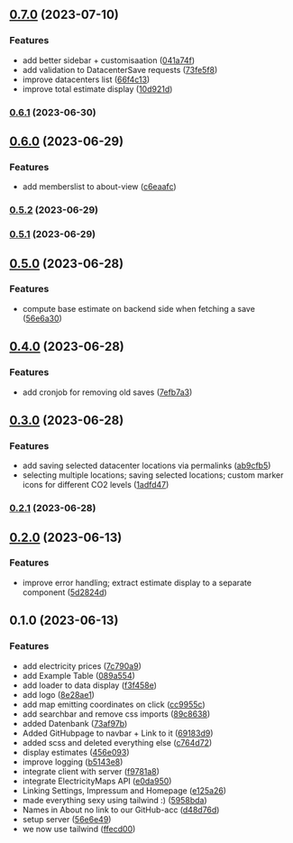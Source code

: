 

## [0.7.0](https://github.com/TeoDevGerman/CleanCloud/compare/0.6.1...0.7.0) (2023-07-10)


### Features

* add better sidebar + customisaation ([041a74f](https://github.com/TeoDevGerman/CleanCloud/commit/041a74f6a203c81244e99161009dbc48df78d824))
* add validation to DatacenterSave requests ([73fe5f8](https://github.com/TeoDevGerman/CleanCloud/commit/73fe5f8f5046448f8d707a763c457a380c78a61a))
* improve datacenters list ([66f4c13](https://github.com/TeoDevGerman/CleanCloud/commit/66f4c130eabaec315d8233fbf40335105848c321))
* improve total estimate display ([10d921d](https://github.com/TeoDevGerman/CleanCloud/commit/10d921d944926d5053722c5b086d4795621bac84))

### [0.6.1](https://github.com/TeoDevGerman/CleanCloud/compare/0.6.0...0.6.1) (2023-06-30)

## [0.6.0](https://github.com/TeoDevGerman/CleanCloud/compare/0.5.2...0.6.0) (2023-06-29)


### Features

* add memberslist to about-view ([c6eaafc](https://github.com/TeoDevGerman/CleanCloud/commit/c6eaafcbfc624a05d4c55cf368f446cbed1f329c))

### [0.5.2](https://github.com/TeoDevGerman/CleanCloud/compare/0.5.1...0.5.2) (2023-06-29)

### [0.5.1](https://github.com/TeoDevGerman/CleanCloud/compare/0.5.0...0.5.1) (2023-06-29)

## [0.5.0](https://github.com/TeoDevGerman/CleanCloud/compare/0.4.0...0.5.0) (2023-06-28)


### Features

* compute base estimate on backend side when fetching a save ([56e6a30](https://github.com/TeoDevGerman/CleanCloud/commit/56e6a3028bda8c022be3d36e734715a332064fbf))

## [0.4.0](https://github.com/TeoDevGerman/CleanCloud/compare/0.3.0...0.4.0) (2023-06-28)


### Features

* add cronjob for removing old saves ([7efb7a3](https://github.com/TeoDevGerman/CleanCloud/commit/7efb7a3ba5717d45faaacd2a17a2b2cb58179663))

## [0.3.0](https://github.com/TeoDevGerman/CleanCloud/compare/0.2.1...0.3.0) (2023-06-28)


### Features

* add saving selected datacenter locations via permalinks ([ab9cfb5](https://github.com/TeoDevGerman/CleanCloud/commit/ab9cfb5e43a8762571ed1e8bb7818fbfea25810c))
* selecting multiple locations; saving selected locations; custom marker icons for different CO2 levels ([1adfd47](https://github.com/TeoDevGerman/CleanCloud/commit/1adfd475dd8a2d01b641e5a6b1a411d6f0be507f))

### [0.2.1](https://github.com/TeoDevGerman/CleanCloud/compare/0.2.0...0.2.1) (2023-06-28)

## [0.2.0](https://github.com/TeoDevGerman/CleanCloud/compare/0.1.0...0.2.0) (2023-06-13)


### Features

* improve error handling; extract estimate display to a separate component ([5d2824d](https://github.com/TeoDevGerman/CleanCloud/commit/5d2824dc1b0bb6af9d44f19da7c23c05e688ba3d))

## 0.1.0 (2023-06-13)


### Features

* add electricity prices ([7c790a9](https://github.com/TeoDevGerman/CleanCloud/commit/7c790a96d929db883dfd2d6ff52dd75d9f19dcdd))
* add Example Table ([089a554](https://github.com/TeoDevGerman/CleanCloud/commit/089a55408a9a15584187b515892154b63eb94bf8))
* add loader to data display ([f3f458e](https://github.com/TeoDevGerman/CleanCloud/commit/f3f458ef9c50989ed3d8069366ee267b25802ff1))
* add logo ([8e28ae1](https://github.com/TeoDevGerman/CleanCloud/commit/8e28ae1e37c65608c243e22415ec26ee65db29f3))
* add map emitting coordinates on click ([cc9955c](https://github.com/TeoDevGerman/CleanCloud/commit/cc9955c181616b8ddb504f044ae476b0ded9f2d9))
* add searchbar and remove css imports ([89c8638](https://github.com/TeoDevGerman/CleanCloud/commit/89c8638056997c2bf349ff892e517f5705c91faa))
* added Datenbank ([73af97b](https://github.com/TeoDevGerman/CleanCloud/commit/73af97ba13afc4e97a347382e16d15e297a24ed2))
* Added GitHubpage to navbar + Link to it ([69183d9](https://github.com/TeoDevGerman/CleanCloud/commit/69183d9d1296e4705246d10ade7f83d41572635d))
* added scss and deleted everything else ([c764d72](https://github.com/TeoDevGerman/CleanCloud/commit/c764d725a29efe70f44bcd7afa4c695b26a2e9af))
* display estimates ([456e093](https://github.com/TeoDevGerman/CleanCloud/commit/456e0930b14e60050deceb5bd9025e2a1022fea1))
* improve logging ([b5143e8](https://github.com/TeoDevGerman/CleanCloud/commit/b5143e857f4ddb4dea98797471f066004776890b))
* integrate client with server ([f9781a8](https://github.com/TeoDevGerman/CleanCloud/commit/f9781a8b2bcff25c1c4f89eff5de2f6998016559))
* integrate ElectricityMaps API ([e0da950](https://github.com/TeoDevGerman/CleanCloud/commit/e0da950e598ba834db4344e690075ad8e04947b2))
* Linking Settings, Impressum and Homepage ([e125a26](https://github.com/TeoDevGerman/CleanCloud/commit/e125a2617aaf8fb03d3397ae51cba8231e53fdac))
* made everything sexy using tailwind :) ([5958bda](https://github.com/TeoDevGerman/CleanCloud/commit/5958bda1b3cf990adf20aa7a1f4c5d0c5814f36a))
* Names in About no link to our GitHub-acc ([d48d76d](https://github.com/TeoDevGerman/CleanCloud/commit/d48d76db94b06319de749739428dee936e955cc0))
* setup server ([56e6e49](https://github.com/TeoDevGerman/CleanCloud/commit/56e6e49757059f7028c72690367f74c8151c046a))
* we now use tailwind ([ffecd00](https://github.com/TeoDevGerman/CleanCloud/commit/ffecd006f4918706dde872ade3dc47e0f9d7f2cb))